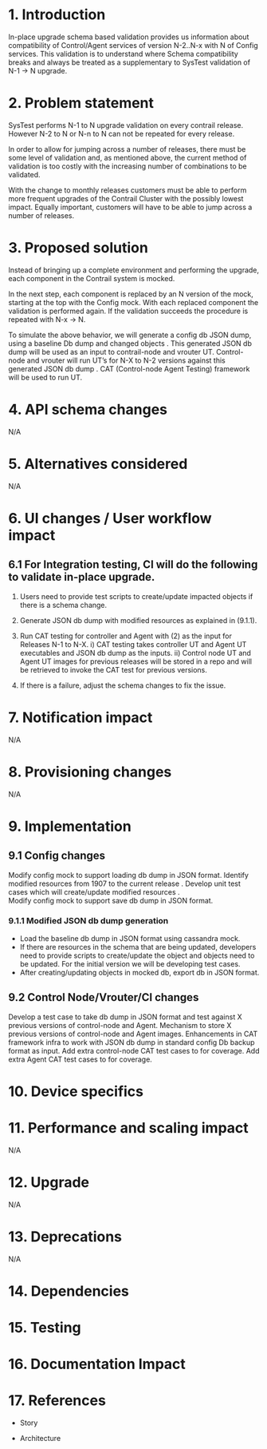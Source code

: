 


# 1. Introduction

In-place upgrade schema based validation provides us information about compatibility of Control/Agent services of version N-2..N-x with N of Config services. This validation is to understand where Schema compatibility breaks and always be treated as a supplementary to SysTest validation of N-1 -> N upgrade. 

# 2. Problem statement

SysTest performs N-1 to N upgrade validation on every contrail release. However N-2 to N or N-n to N can not be repeated for every release. 

In order to allow for jumping across a number of releases, there must be some level of validation and, as mentioned above, the current method of validation is too costly with the increasing number of combinations to be validated. 

With the change to monthly releases customers must be able to perform more frequent upgrades of the Contrail Cluster with the possibly lowest impact. Equally important, customers will have to be able to jump across a number of releases.


# 3. Proposed solution


Instead of bringing up a complete environment and performing the upgrade, each component in the Contrail system is mocked. 

In the next step, each component is replaced by an N version of the mock, starting at the top with the Config mock. With each replaced component the validation is performed again. If the validation succeeds the procedure is repeated with N-x -> N.

To simulate the above behavior, we will generate a config db JSON dump, using a baseline Db dump and changed objects . This generated JSON db dump will be used as an input to contrail-node and vrouter UT.  Control-node and vrouter will run UT’s for N-X to N-2 versions against this generated  JSON db dump . CAT (Control-node Agent Testing) framework will
be used to run UT.






# 4. API schema changes

N/A


# 5. Alternatives considered

N/A


# 6. UI changes / User workflow impact


## 6.1   For Integration testing, CI will do the following to validate in-place upgrade.

1.   Users need to provide test scripts to create/update impacted objects if there is a schema change.

2)   Generate JSON db dump with modified resources as explained in (9.1.1).   

3)  Run CAT testing for controller and Agent with (2) as the input for Releases N-1 to   N-X.
    i)  CAT testing takes controller UT and Agent UT executables and JSON db dump as the inputs.
    ii) Control node UT and Agent UT images  for previous releases will be stored in a repo
       and  will be retrieved to invoke the CAT test for previous versions. 

4)  If there is a failure, adjust the schema changes to fix the issue.


# 7. Notification impact

N/A

# 8. Provisioning changes

N/A


# 9. Implementation

## 9.1 Config changes
   Modify config mock to support loading db dump in JSON format.
   Identify modified resources from  1907 to the current release .
   Develop unit test cases which will create/update modified resources .   
   Modify config mock to support save db dump in JSON format.

###  9.1.1 Modified JSON db dump generation

-   Load the baseline db dump in JSON format using cassandra mock.
-   If there are resources in the schema that are being updated, developers  need to provide scripts to create/update the object and objects need to be updated. For the initial version we will be developing test cases.  
-   After creating/updating objects in mocked db, export db in JSON format.

## 9.2 Control Node/Vrouter/CI changes 
Develop a test case to take db dump  in JSON format  and test against X previous
versions of control-node and Agent.
Mechanism to store X previous versions of control-node and Agent images.
Enhancements in CAT framework infra to  work with JSON db dump in standard config
Db backup format as input. 
Add extra control-node  CAT test cases to for coverage.
Add extra Agent  CAT test cases to for coverage.


# 10. Device specifics


# 11. Performance and scaling impact


N/A


# 12. Upgrade

N/A


# 13. Deprecations

N/A


# 14. Dependencies


# 15. Testing


# 16. Documentation Impact


# 17. References

*   Story

*   Architecture 
    

